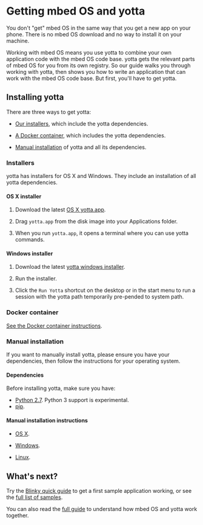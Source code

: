 # Getting mbed OS and yotta

You don't "get" mbed OS in the same way that you get a new app on your phone. There is no mbed OS download and no way to install it on your machine.

Working with mbed OS means you use yotta to combine your own application code with the mbed OS code base. yotta gets the relevant parts of mbed OS for you from its own registry. So our guide walks you through working with yotta, then shows you how to write an application that can work with the mbed OS code base. But first, you'll have to get yotta.

## Installing yotta

There are three ways to get yotta: 

* [Our installers](#installers), which include the yotta dependencies.

* [A Docker container](#docker-container), which includes the yotta dependencies. 

* [Manual installation](#manual-installation) of yotta and all its dependencies.

### Installers

yotta has installers for OS X and Windows. They include an installation of all yotta dependencies. 

#### OS X installer

1. Download the latest [OS X yotta.app](https://github.com/ARMmbed/yotta_osx_installer/releases/latest).

1. Drag ``yotta.app`` from the disk image into your Applications folder.

1. When you run ``yotta.app``, it opens a terminal where you can use yotta commands.

#### Windows installer

1. Download the latest [yotta windows installer](https://github.com/ARMmbed/yotta_windows_installer/releases/latest).

1. Run the installer.

1. Click the ``Run Yotta`` shortcut on the desktop or in the start menu to run a session with the yotta path temporarily pre-pended to system path.

### Docker container

[See the Docker container instructions](docker_install.md).

### Manual installation

If you want to manually install yotta, please ensure you have your dependencies, then follow the instructions for your operating system.

#### Dependencies

Before installing yotta, make sure you have:

* [Python 2.7](https://www.python.org/download/releases/2.7/). Python 3 support is experimental.
* [pip](https://pypi.python.org/pypi/pip).

#### Manual installation instructions

* [OS X](http://yottadocs.mbed.com/#installing-on-osx).

* [Windows](http://yottadocs.mbed.com/#installing-on-windows).

* [Linux](http://yottadocs.mbed.com/#installing-on-linux).

## What's next?

Try the [Blinky quick guide](FirstProjectmbedOS.md) to get a first sample application working, or see the [full list of samples](GetTheCode.md).

You can also read the [full guide](Full_Guide/app_on_yotta.md) to understand how mbed OS and yotta work together. 
